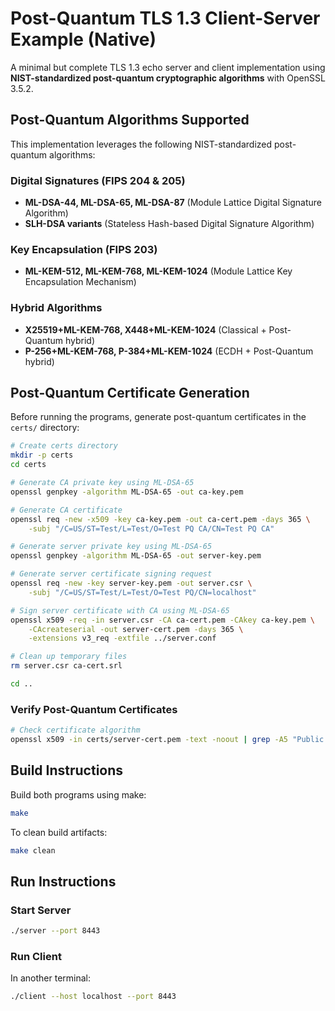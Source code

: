 # Post-Quantum TLS 1.3 Client-Server Example (Native)

A minimal but complete TLS 1.3 echo server and client implementation using **NIST-standardized post-quantum cryptographic algorithms** with OpenSSL 3.5.2.

## Post-Quantum Algorithms Supported

This implementation leverages the following NIST-standardized post-quantum algorithms:

### Digital Signatures (FIPS 204 & 205)

- **ML-DSA-44, ML-DSA-65, ML-DSA-87** (Module Lattice Digital Signature Algorithm)
- **SLH-DSA variants** (Stateless Hash-based Digital Signature Algorithm)

### Key Encapsulation (FIPS 203)

- **ML-KEM-512, ML-KEM-768, ML-KEM-1024** (Module Lattice Key Encapsulation Mechanism)

### Hybrid Algorithms

- **X25519+ML-KEM-768, X448+ML-KEM-1024** (Classical + Post-Quantum hybrid)
- **P-256+ML-KEM-768, P-384+ML-KEM-1024** (ECDH + Post-Quantum hybrid)

## Post-Quantum Certificate Generation

Before running the programs, generate post-quantum certificates in the `certs/` directory:

```bash
# Create certs directory
mkdir -p certs
cd certs

# Generate CA private key using ML-DSA-65
openssl genpkey -algorithm ML-DSA-65 -out ca-key.pem

# Generate CA certificate
openssl req -new -x509 -key ca-key.pem -out ca-cert.pem -days 365 \
    -subj "/C=US/ST=Test/L=Test/O=Test PQ CA/CN=Test PQ CA"

# Generate server private key using ML-DSA-65
openssl genpkey -algorithm ML-DSA-65 -out server-key.pem

# Generate server certificate signing request
openssl req -new -key server-key.pem -out server.csr \
    -subj "/C=US/ST=Test/L=Test/O=Test PQ/CN=localhost"

# Sign server certificate with CA using ML-DSA-65
openssl x509 -req -in server.csr -CA ca-cert.pem -CAkey ca-key.pem \
    -CAcreateserial -out server-cert.pem -days 365 \
    -extensions v3_req -extfile ../server.conf

# Clean up temporary files
rm server.csr ca-cert.srl

cd ..
```

### Verify Post-Quantum Certificates

```bash
# Check certificate algorithm
openssl x509 -in certs/server-cert.pem -text -noout | grep -A5 "Public Key Algorithm"
```

## Build Instructions

Build both programs using make:

```bash
make
```

To clean build artifacts:

```bash
make clean
```

## Run Instructions

### Start Server

```bash
./server --port 8443
```

### Run Client

In another terminal:

```bash
./client --host localhost --port 8443
```
